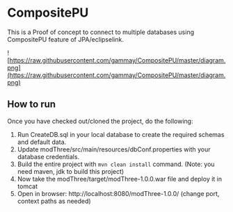 # CompositePU

This is a Proof of concept to connect to multiple databases using CompositePU feature of JPA/eclipselink.

![https://raw.githubusercontent.com/gammay/CompositePU/master/diagram.png](https://raw.githubusercontent.com/gammay/CompositePU/master/diagram.png)

## How to run
Once you have checked out/cloned the project, do the following:

1. Run CreateDB.sql in your local database to create the required schemas and default data.
2. Update modThree/src/main/resources/dbConf.properties with your database credentials.
3. Build the entire project with `mvn clean install` command. (Note: you need maven, jdk to build this project)
4. Now take the modThree/target/modThree-1.0.0.war file and deploy it in tomcat
5. Open in browser: http://localhost:8080/modThree-1.0.0/ (change port, context paths as needed)


